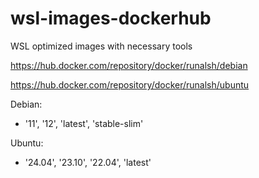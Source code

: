 # wsl-images-dockerhub

WSL optimized images with necessary tools

https://hub.docker.com/repository/docker/runalsh/debian

https://hub.docker.com/repository/docker/runalsh/ubuntu

Debian:

- '11', '12', 'latest', 'stable-slim'
  
Ubuntu: 

- '24.04', '23.10', '22.04', 'latest'